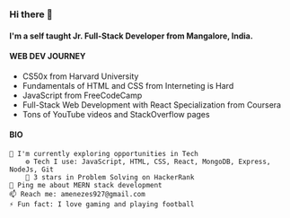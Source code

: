 ### Hi there 👋


#### I'm a self taught Jr. Full-Stack Developer from Mangalore, India.


#### WEB DEV JOURNEY

-	CS50x from Harvard University
-	Fundamentals of HTML and CSS from Interneting is Hard
-	JavaScript from FreeCodeCamp
-	Full-Stack Web Development with React Specialization from Coursera
- Tons of YouTube videos and StackOverflow pages 

#### BIO

	🏢 I'm currently exploring opportunities in Tech
        ⚙️ Tech I use: JavaScript, HTML, CSS, React, MongoDB, Express, NodeJs, Git
        🌟 3 stars in Problem Solving on HackerRank
	💬 Ping me about MERN stack development
	📫 Reach me: amenezes927@gmail.com
	⚡️ Fun fact: I love gaming and playing football



